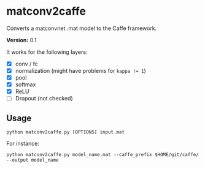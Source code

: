 # matconv2caffe
Converts a matconvnet .mat model to the Caffe framework.

**Version:** 0.1

It works for the following layers:

- [x] conv / fc
- [x] normalization (might have problems for `kappa != 1`)
- [x] pool
- [x] softmax
- [x] ReLU
- [ ] Dropout (not checked)

## Usage
`python matconv2caffe.py [OPTIONS] input.mat`

For instance:

`python matconv2caffe.py model_name.mat --caffe_prefix $HOME/git/caffe/ --output model_name`

